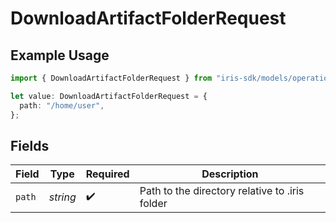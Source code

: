 # DownloadArtifactFolderRequest

## Example Usage

```typescript
import { DownloadArtifactFolderRequest } from "iris-sdk/models/operations";

let value: DownloadArtifactFolderRequest = {
  path: "/home/user",
};
```

## Fields

| Field                                          | Type                                           | Required                                       | Description                                    |
| ---------------------------------------------- | ---------------------------------------------- | ---------------------------------------------- | ---------------------------------------------- |
| `path`                                         | *string*                                       | :heavy_check_mark:                             | Path to the directory relative to .iris folder |